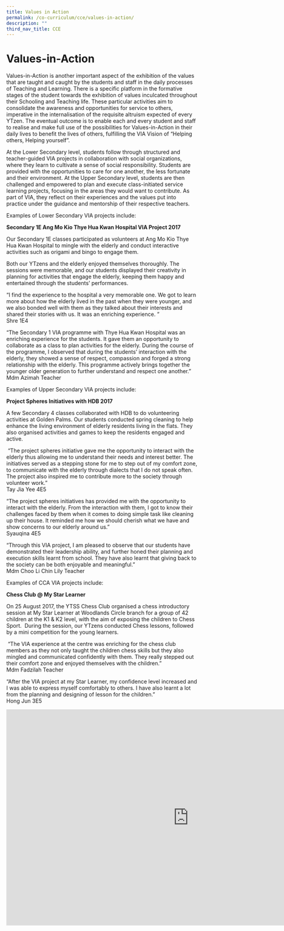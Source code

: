 ```yaml
---
title: Values in Action
permalink: /co-curriculum/cce/values-in-action/
description: ""
third_nav_title: CCE
---
```

# **Values-in-Action**

Values-in-Action is another important aspect of the exhibition of the values that are taught and caught by the students and staff in the daily processes of Teaching and Learning. There is a specific platform in the formative stages of the student towards the exhibition of values inculcated throughout their Schooling and Teaching life. These particular activities aim to consolidate the awareness and opportunities for service to others, imperative in the internalisation of the requisite altruism expected of every YTzen. The eventual outcome is to enable each and every student and staff to realise and make full use of the possibilities for Values-in-Action in their daily lives to benefit the lives of others, fulfilling the VIA Vision of “Helping others, Helping yourself”.

At the Lower Secondary level, students follow through structured and teacher-guided VIA projects in collaboration with social organizations, where they learn to cultivate a sense of social responsibility. Students are provided with the opportunities to care for one another, the less fortunate and their environment. At the Upper Secondary level, students are then challenged and empowered to plan and execute class-initiated service learning projects, focusing in the areas they would want to contribute. As part of VIA, they reflect on their experiences and the values put into practice under the guidance and mentorship of their respective teachers.

Examples of Lower Secondary VIA projects include:

**Secondary 1E Ang Mo Kio Thye Hua Kwan Hospital VIA Project 2017**

Our Secondary 1E classes participated as volunteers at Ang Mo Kio Thye Hua Kwan Hospital to mingle with the elderly and conduct interactive activities such as&nbsp;origami&nbsp;and&nbsp;bingo&nbsp;to engage them.

Both our YTzens and the elderly enjoyed themselves thoroughly. The sessions were memorable, and our students displayed their creativity in planning for activities that engage the elderly, keeping them happy and entertained through the students’ performances.

“I find the experience to the hospital a very memorable one. We got to learn more about how the elderly lived in the past when they were younger, and we also bonded well with them as they talked about their interests and shared their stories with us. It was an enriching experience. ”&nbsp;    
Shre 1E4  

“The Secondary 1 VIA programme with Thye Hua Kwan Hospital was an enriching experience for the students. It gave them an opportunity to collaborate as a class to plan activities for the elderly. During the course of the programme, I observed that during the students’ interaction with the elderly, they showed a sense of respect, compassion and forged a strong relationship with the elderly. This programme actively brings together the younger older generation to further understand and respect one another.”&nbsp;&nbsp;    
Mdm Azimah Teacher

Examples of Upper Secondary VIA projects include:

**Project Spheres Initiatives with HDB 2017**

A few Secondary 4 classes collaborated with HDB to do volunteering activities at Golden Palms. Our students conducted spring cleaning to help enhance the living environment of elderly residents living in the flats. They also organised activities and games to keep the residents engaged and active.

&nbsp;“The project spheres initiative gave me the opportunity to interact with the elderly thus allowing me to understand their needs and interest better. The initiatives served as a stepping stone for me to step out of my comfort zone, to communicate with the elderly through dialects that I do not speak often. The project also inspired me to contribute more to the society through volunteer work.” &nbsp;    
 Tay Jia Yee 4E5

“The project spheres initiatives has provided me with the opportunity to interact with the elderly. From the interaction with them, I got to know their challenges faced by them when it comes to doing simple task like cleaning up their house. It reminded me how we should cherish what we have and show concerns to our elderly around us.”&nbsp;    
Syauqina 4E5

“Through this VIA project, I am pleased to observe that our students have demonstrated their leadership ability, and further honed their planning and execution skills learnt from school. They have also learnt that giving back to the society can be both enjoyable and meaningful.”&nbsp;   
Mdm Choo Li Chin Lily Teacher

Examples of CCA VIA projects include:

**Chess Club @ My Star Learner**

On 25 August 2017, the YTSS Chess Club organised a chess introductory session at My Star Learner at Woodlands Circle branch for a group of 42 children at the K1 &amp; K2 level, with the aim of exposing the children to Chess Sport.&nbsp; During the session, our YTzens conducted Chess lessons, followed by a mini competition for the young learners.

&nbsp;“The VIA experience at the centre was enriching for the chess club members as they not only taught the children chess skills but they also mingled and communicated confidently with them. They really stepped out their comfort zone and enjoyed themselves with the children.”    
 Mdm Fadzilah Teacher  

“After the VIA project at my Star Learner, my confidence level increased and I was able to express myself comfortably to others. I have also learnt a lot from the planning and designing of lesson for the children.”   
Hong Jun 3E5




<iframe allowfullscreen="true" height="569" width="960" frameborder="0" src="https://docs.google.com/presentation/d/e/2PACX-1vT_vicDQF_kvI9FKW7U9RlGPjueeKuEIeC8mTOctQYPaKoXzyHhOa4Nem-9TjLwcXkmJ50otTGgkDcq/embed?start=true&amp;loop=false&amp;delayms=5000"></iframe>